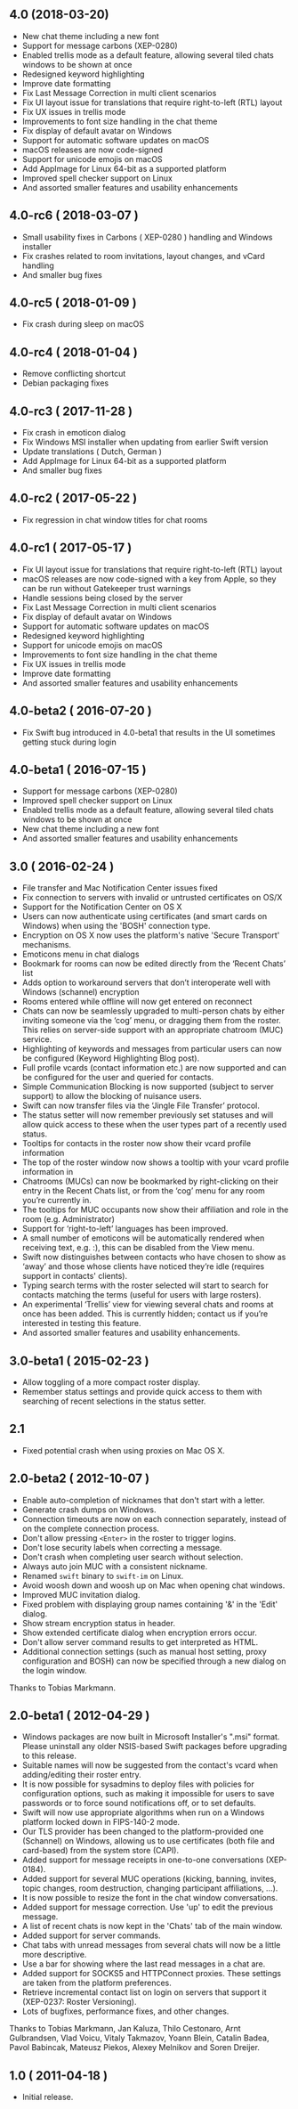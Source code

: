 4.0 (2018-03-20)
----------------
- New chat theme including a new font
- Support for message carbons (XEP-0280)
- Enabled trellis mode as a default feature, allowing several tiled chats windows to be shown at once
- Redesigned keyword highlighting
- Improve date formatting
- Fix Last Message Correction in multi client scenarios
- Fix UI layout issue for translations that require right-to-left (RTL) layout
- Fix UX issues in trellis mode
- Improvements to font size handling in the chat theme
- Fix display of default avatar on Windows
- Support for automatic software updates on macOS
- macOS releases are now code-signed
- Support for unicode emojis on macOS
- Add AppImage for Linux 64-bit as a supported platform
- Improved spell checker support on Linux
- And assorted smaller features and usability enhancements

4.0-rc6 ( 2018-03-07 )
----------------------
- Small usability fixes in Carbons ( XEP-0280 ) handling and Windows installer
- Fix crashes related to room invitations, layout changes, and vCard handling
- And smaller bug fixes

4.0-rc5 ( 2018-01-09 )
----------------------
- Fix crash during sleep on macOS

4.0-rc4 ( 2018-01-04 )
----------------------
- Remove conflicting shortcut
- Debian packaging fixes

4.0-rc3 ( 2017-11-28 )
----------------------
- Fix crash in emoticon dialog
- Fix Windows MSI installer when updating from earlier Swift version
- Update translations ( Dutch, German )
- Add AppImage for Linux 64-bit as a supported platform
- And smaller bug fixes

4.0-rc2 ( 2017-05-22 )
----------------------
- Fix regression in chat window titles for chat rooms

4.0-rc1 ( 2017-05-17 )
----------------------
- Fix UI layout issue for translations that require right-to-left (RTL) layout
- macOS releases are now code-signed with a key from Apple, so they can be run without Gatekeeper trust warnings
- Handle sessions being closed by the server
- Fix Last Message Correction in multi client scenarios
- Fix display of default avatar on Windows
- Support for automatic software updates on macOS
- Redesigned keyword highlighting
- Support for unicode emojis on macOS
- Improvements to font size handling in the chat theme
- Fix UX issues in trellis mode
- Improve date formatting
- And assorted smaller features and usability enhancements

4.0-beta2 ( 2016-07-20 )
------------------------
- Fix Swift bug introduced in 4.0-beta1 that results in the UI sometimes getting stuck during login

4.0-beta1 ( 2016-07-15 )
------------------------
- Support for message carbons (XEP-0280)
- Improved spell checker support on Linux
- Enabled trellis mode as a default feature, allowing several tiled chats windows to be shown at once
- New chat theme including a new font
- And assorted smaller features and usability enhancements

3.0 ( 2016-02-24 )
------------------
- File transfer and Mac Notification Center issues fixed
- Fix connection to servers with invalid or untrusted certificates on OS/X
- Support for the Notification Center on OS X
- Users can now authenticate using certificates (and smart cards on Windows) when using the 'BOSH' connection type.
- Encryption on OS X now uses the platform's native 'Secure Transport' mechanisms.
- Emoticons menu in chat dialogs
- Bookmark for rooms can now be edited directly from the ‘Recent Chats’ list
- Adds option to workaround servers that don’t interoperate well with Windows (schannel) encryption
- Rooms entered while offline will now get entered on reconnect
- Chats can now be seamlessly upgraded to multi-person chats by either inviting someone via the ‘cog’ menu, or dragging them from the roster. This relies on server-side support with an appropriate chatroom (MUC) service.
- Highlighting of keywords and messages from particular users can now be configured (Keyword Highlighting Blog post).
- Full profile vcards (contact information etc.) are now supported and can be configured for the user and queried for contacts.
- Simple Communication Blocking is now supported (subject to server support) to allow the blocking of nuisance users.
- Swift can now transfer files via the ‘Jingle File Transfer’ protocol.
- The status setter will now remember previously set statuses and will allow quick access to these when the user types part of a recently used status.
- Tooltips for contacts in the roster now show their vcard profile information
- The top of the roster window now shows a tooltip with your vcard profile information in
- Chatrooms (MUCs) can now be bookmarked by right-clicking on their entry in the Recent Chats list, or from the ‘cog’ menu for any room you’re currently in.
- The tooltips for MUC occupants now show their affiliation and role in the room (e.g. Administrator)
- Support for ‘right-to-left’ languages has been improved.
- A small number of emoticons will be automatically rendered when receiving text, e.g. :), this can be disabled from the View menu.
- Swift now distinguishes between contacts who have chosen to show as ‘away’ and those whose clients have noticed they’re idle (requires support in contacts' clients).
- Typing search terms with the roster selected will start to search for contacts matching the terms (useful for users with large rosters).
- An experimental ‘Trellis’ view for viewing several chats and rooms at once has been added. This is currently hidden; contact us if you’re interested in testing this feature.
- And assorted smaller features and usability enhancements.


3.0-beta1 ( 2015-02-23 )
------------------------
- Allow toggling of a more compact roster display.
- Remember status settings and provide quick access to them with searching of recent selections in the status setter.

2.1
---
- Fixed potential crash when using proxies on Mac OS X.

2.0-beta2 ( 2012-10-07 )
------------------------
- Enable auto-completion of nicknames that don't start with a letter.
- Generate crash dumps on Windows.
- Connection timeouts are now on each connection separately, instead of on the complete connection process.
- Don't allow pressing `<Enter>` in the roster to trigger logins.
- Don't lose security labels when correcting a message.
- Don't crash when completing user search without selection.
- Always auto join MUC with a consistent nickname.
- Renamed `swift` binary to `swift-im` on Linux.
- Avoid woosh down and woosh up on Mac when opening chat windows.
- Improved MUC invitation dialog.
- Fixed problem with displaying group names containing '&' in the 'Edit' dialog.
- Show stream encryption status in header.
- Show extended certificate dialog when encryption errors occur.
- Don't allow server command results to get interpreted as HTML.
- Additional connection settings (such as manual host setting, proxy configuration and BOSH) can now be specified through a new dialog on the login window.

Thanks to Tobias Markmann.


2.0-beta1 ( 2012-04-29 )
------------------------
- Windows packages are now built in Microsoft Installer's ".msi" format. Please 
  uninstall any older NSIS-based Swift packages before upgrading to this release.
- Suitable names will now be suggested from the contact's vcard when adding/editing their roster entry.
- It is now possible for sysadmins to deploy files with policies for configuration options, such as 
  making it impossible for users to save passwords or to force sound notifications off, or to set defaults.
- Swift will now use appropriate algorithms when run on a Windows platform locked down in FIPS-140-2 mode.
- Our TLS provider has been changed to the platform-provided one (Schannel) on Windows, 
  allowing us to use certificates (both file and card-based) from the system store (CAPI).
- Added support for message receipts in one-to-one conversations (XEP-0184).
- Added support for several MUC operations (kicking, banning, invites, topic changes, room destruction, 
  changing participant affiliations, ...).
- It is now possible to resize the font in the chat window conversations.
- Added support for message correction. Use 'up' to edit the previous message.
- A list of recent chats is now kept in the 'Chats' tab of the main window.
- Added support for server commands.
- Chat tabs with unread messages from several chats will now be a little more descriptive.
- Use a bar for showing where the last read messages in a chat are.
- Added support for SOCKS5 and HTTPConnect proxies. These settings are taken from the platform preferences.
- Retrieve incremental contact list on login on servers that support it (XEP-0237: Roster Versioning).
- Lots of bugfixes, performance fixes, and other changes.

Thanks to Tobias Markmann, Jan Kaluza, Thilo Cestonaro, Arnt Gulbrandsen, Vlad Voicu, Vitaly Takmazov,
Yoann Blein, Catalin Badea, Pavol Babincak, Mateusz Piekos, Alexey Melnikov and Soren Dreijer.


1.0 ( 2011-04-18 )
------------------
- Initial release.
